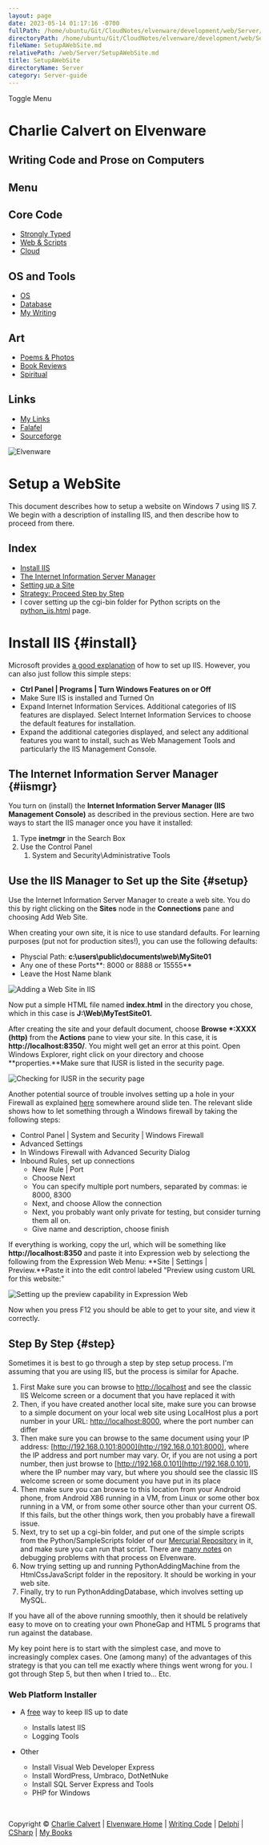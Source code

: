 ```yaml
---
layout: page
date: 2023-05-14 01:17:16 -0700
fullPath: /home/ubuntu/Git/CloudNotes/elvenware/development/web/Server/SetupAWebSite.md
directoryPath: /home/ubuntu/Git/CloudNotes/elvenware/development/web/Server
fileName: SetupAWebSite.md
relativePath: /web/Server/SetupAWebSite.md
title: SetupAWebSite
directoryName: Server
category: Server-guide
---
```


Toggle Menu

Charlie Calvert on Elvenware
============================

Writing Code and Prose on Computers
-----------------------------------

Menu
----

Core Code
---------

-   [Strongly Typed](../../index.html)
-   [Web & Scripts](../index.html)
-   [Cloud](../../cloud/index.shtml)

OS and Tools
------------

-   [OS](../../../os/index.html)
-   [Database](../../database/index.html)
-   [My Writing](../../../books/index.html)

Art
---

-   [Poems & Photos](../../../Art/index.html)
-   [Book Reviews](../../../books/reading/index.html)
-   [Spiritual](../../../spirit/index.html)

Links
-----

-   [My Links](../../../links.html)
-   [Falafel](http://www.falafel.com/)
-   [Sourceforge](http://sourceforge.net/projects/elvenware/)

![Elvenware](../../../images/elvenwarelogo.png)

Setup a WebSite
===============

This document describes how to setup a website on Windows 7 using IIS 7.
We begin with a description of installing IIS, and then describe how to
proceed from there.

Index
-----

-   [Install IIS](#install)
-   [The Internet Information Server Manager](#iismgr)
-   [Setting up a Site](#setup)
-   [Strategy: Proceed Step by Step](#step)
-   I cover setting up the cgi-bin folder for Python scripts on the
    [python\_iis.html](../Python/python_iis.html) page.

Install IIS {#install}
===========

Microsoft provides [a good
explanation](http://learn.iis.net/page.aspx/28/installing-iis-on-windows-vista-and-windows-7/)
of how to set up IIS. However, you can also just follow this simple
steps:

-   **Ctrl Panel | Programs | Turn Windows Features on or Off**
-   Make Sure IIS is installed and Turned On
-   Expand Internet Information Services. Additional categories of IIS
    features are displayed. Select Internet Information Services to
    choose the default features for installation.
-   Expand the additional categories displayed, and select any
    additional features you want to install, such as Web Management
    Tools and particularly the IIS Management Console.

The Internet Information Server Manager {#iismgr}
---------------------------------------

You turn on (install) the **Internet Information Server Manager (IIS
Management Console)** as described in the previous section. Here are two
ways to start the IIS manager once you have it installed:

1.  Type **inetmgr** in the Search Box
2.  Use the Control Panel
    1.  System and Security\\Administrative Tools

Use the IIS Manager to Set up the Site {#setup}
--------------------------------------

Use the Internet Information Server Manager to create a web site. You do
this by right clicking on the **Sites** node in the **Connections** pane
and choosing Add Web Site.

When creating your own site, it is nice to use standard defaults. For
learning purposes (put not for production sites!), you can use the
following defaults:

-   Physcial Path: **c:\\users\\public\\documents\\web\\MySite01**
-   Any one of these Ports**: 8000 or 8888 or 15555**
-   Leave the Host Name blank

![Adding a Web Site in
IIS](../../../images/development/AddWebSite01.png)

Now put a simple HTML file named **index.html** in the directory you
chose, which in this case is **J:\\Web\\MyTestSite01.**

After creating the site and your default document, choose **Browse
\*:XXXX (http)** from the **Actions** pane to view your site. In this
case, it is **http://localhost:8350/**. You might well get an error at
this point. Open Windows Explorer, right click on your directory and
choose **properties.**Make sure that IUSR is listed in the security
page.

![Checking for IUSR in the security
page](../../../images/development/AddWebSiteSecurityIusr.png)

Another potential source of trouble involves setting up a hole in your
Firewall as explained
[here](https://docs.google.com/present/view?id=d4jzqjs_34gfgc24df)
somewhere around slide ten. The relevant slide shows how to let
something through a Windows firewall by taking the following steps:

-   Control Panel | System and Security | Windows Firewall
-   Advanced Settings
-   In Windows Firewall with Advanced Security Dialog
-   Inbound Rules, set up connections
    -   New Rule | Port
    -   Choose Next
    -   You can specify multiple port numbers, separated by commas: ie
        8000, 8300
    -   Next, and choose Allow the connection
    -   Next, you probably want only private for testing, but consider
        turning them all on.
    -   Give name and description, choose finish

If everything is working, copy the url, which will be something like
**http://localhost:8350** and paste it into Expression web by selectiong
the following from the Expression Web Menu: **Site | Settings |
Preview.**Paste it into the edit control labeled "Preview using custom
URL for this website:"

![Setting up the preview capability in Expression
Web](../../../images/development/AddWebSiteSettingsInEw.png)

Now when you press F12 you should be able to get to your site, and view
it correctly.

Step By Step {#step}
------------

Sometimes it is best to go through a step by step setup process. I'm
assuming that you are using IIS, but the process is similar for Apache.

1.  First Make sure you can browse to <http://localhost> and see the
    classic IIS Welcome screen or a document that you have replaced it
    with
2.  Then, if you have created another local site, make sure you can
    browse to a simple document on your local web site using LocalHost
    plus a port number in your URL: <http://localhost:8000>, where the
    port number can differ
3.  Then make sure you can browse to the same document using your IP
    address: [http://192.168.0.101:8000](http://192.168.0.101:8000),
    where the IP address and port number may vary. Or, if you are not
    using a port number, then just browse to
    [http://192.168.0.101](http://192.168.0.101), where the IP number
    may vary, but where you should see the classic IIS welcome screen or
    some document you have put in its place
4.  Then make sure you can browse to this location from your Android
    phone, from Android X86 running in a VM, from Linux or some other
    box running in a VM, or from some other source other than your
    current OS. If this fails, but the other things work, then you
    probably have a firewall issue.
5.  Next, try to set up a cgi-bin folder, and put one of the simple
    scripts from the Python/SampleScripts folder of our [Mercurial
    Repository](../../cloud/Mercurial.html) in it, and make sure you can
    run that script. There are [many notes](../Python/index.html) on
    debugging problems with that process on Elvenware.
6.  Now trying setting up and running PythonAddingMachine from the
    HtmlCssJavaScript folder in the repository. It should be working in
    your web site.
7.  Finally, try to run PythonAddingDatabase, which involves setting up
    MySQL.

If you have all of the above running smoothly, then it should be
relatively easy to move on to creating your own PhoneGap and HTML 5
programs that run against the database.

My key point here is to start with the simplest case, and move to
increasingly complex cases. One (among many) of the advantages of this
strategy is that you can tell me exactly where things went wrong for
you. I got through Step 5, but then when I tried to... Etc.

### Web Platform Installer

-   A [free](http://www.microsoft.com/web/downloads/platform.aspx) way
    to keep IIS up to date
    -   Installs latest IIS
    -   Logging Tools

-   Other
    -   Install Visual Web Developer Express
    -   Install WordPress, Umbraco, DotNetNuke
    -   Install SQL Server Express and Tools
    -   PHP for Windows

 

Copyright © [Charlie Calvert](../../../index.html) | [Elvenware
Home](../../../index.html) | [Writing Code](../../index.html) |
[Delphi](../../delphi/index.html) | [CSharp](../../csharp/index.html) |
[My Books](../../../books/index.html)
